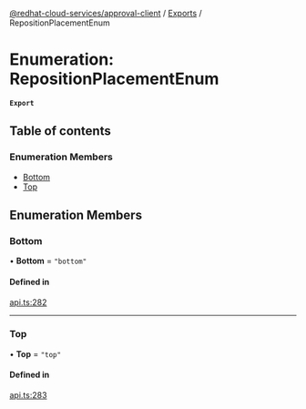 [@redhat-cloud-services/approval-client](../README.md) / [Exports](../modules.md) / RepositionPlacementEnum

# Enumeration: RepositionPlacementEnum

**`Export`**

## Table of contents

### Enumeration Members

- [Bottom](RepositionPlacementEnum.md#bottom)
- [Top](RepositionPlacementEnum.md#top)

## Enumeration Members

### Bottom

• **Bottom** = ``"bottom"``

#### Defined in

[api.ts:282](https://github.com/RedHatInsights/javascript-clients/blob/master/packages/approval/api.ts#L282)

___

### Top

• **Top** = ``"top"``

#### Defined in

[api.ts:283](https://github.com/RedHatInsights/javascript-clients/blob/master/packages/approval/api.ts#L283)
